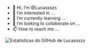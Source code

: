 - 👋 Hi, I’m @Lucassszs
- 👀 I’m interested in ...
- 🌱 I’m currently learning ...
- 💞️ I’m looking to collaborate on ...
- 📫 How to reach me ...


![Estatísticas do GitHub de Lucassszs](https://github-readme-stats.vercel.app/api?username=Lucassszs&show_icons=true&theme=radical)
<!---
Lucassszs/Lucassszs is a ✨ special ✨ repository because its `README.md` (this file) appears on your GitHub profile.
You can click the Preview link to take a look at your changes.
--->
